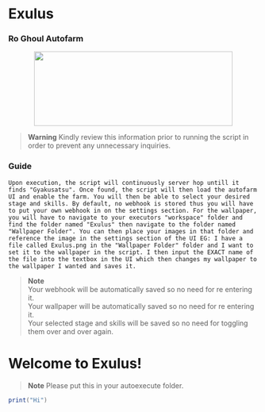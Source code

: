 # Exulus
### Ro Ghoul Autofarm

<p align="center">
  <img width="400" height="150" src="https://cdn.discordapp.com/attachments/1051808795355005029/1062049790961131530/image.png">
</p>

> **Warning**
> Kindly review this information prior to running the script in order to prevent any unnecessary inquiries.

### Guide
```
Upon execution, the script will continuously server hop untill it finds "Gyakusatsu". Once found, the script will then load the autofarm UI and enable the farm. You will then be able to select your desired stage and skills. By default, no webhook is stored thus you will have to put your own webhook in on the settings section. For the wallpaper, you will have to navigate to your executors "workspace" folder and find the folder named "Exulus" then navigate to the folder named "Wallpaper Folder". You can then place your images in that folder and reference the image in the settings section of the UI EG: I have a file called Exulus.png in the "Wallpaper Folder" folder and I want to set it to the wallpaper in the script. I then input the EXACT name of the file into the textbox in the UI which then changes my wallpaper to the wallpaper I wanted and saves it.
```
> **Note**\
> Your webhook will be automatically saved so no need for re entering it.\
> Your wallpaper will be automatically saved so no need for re entering it.\
> Your selected stage and skills will be saved so no need for toggling them over and over again.

# Welcome to Exulus!

> **Note**
> Please put this in your autoexecute folder.

```lua
print("Hi")
```
